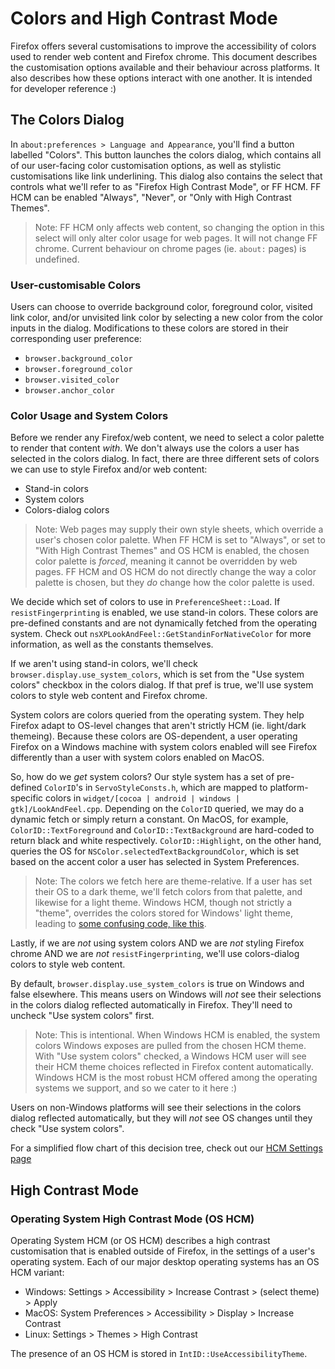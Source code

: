 # Colors and High Contrast Mode
Firefox offers several customisations to improve the accessibility of colors used to render web content and Firefox chrome. This document describes the customisation options available and their behaviour across platforms. It also describes how these options interact with one another. It is intended for developer reference :)

## The Colors Dialog
In `about:preferences > Language and Appearance`, you'll find a button labelled "Colors". This button launches the colors dialog, which contains all of our user-facing color customisation options, as well as stylistic customisations like link underlining. This dialog also contains the select that controls what we'll refer to as "Firefox High Contrast Mode", or FF HCM. FF HCM can be enabled "Always", "Never", or "Only with High Contrast Themes".
> Note: FF HCM only affects web content, so changing the option in this select will only alter color usage for web pages. It will not change FF chrome. Current behaviour on chrome pages (ie. `about:` pages) is undefined.

### User-customisable Colors
Users can choose to override background color, foreground color, visited link color, and/or unvisited link color by selecting a new color from the color inputs in the dialog. Modifications to these colors are stored in their corresponding user preference:
- `browser.background_color`
- `browser.foreground_color`
- `browser.visited_color`
- `browser.anchor_color`

### Color Usage and System Colors
Before we render any Firefox/web content, we need to select a color palette to render that content _with_. We don't always use the colors a user has selected in the colors dialog. In fact, there are three different sets of colors we can use to style Firefox and/or web content:
- Stand-in colors
- System colors
- Colors-dialog colors

> Note: Web pages may supply their own style sheets, which override a user's chosen color palette. When FF HCM is set to "Always", or set to "With High Contrast Themes" and OS HCM is enabled, the chosen color palette is _forced_, meaning it cannot be overridden by web pages. FF HCM and OS HCM do not directly change the way a color palette is chosen, but they _do_ change how the color palette is used.

We decide which set of colors to use in `PreferenceSheet::Load`. If `resistFingerprinting` is enabled, we use stand-in colors. These colors are pre-defined constants and are not dynamically fetched from the operating system. Check out `nsXPLookAndFeel::GetStandinForNativeColor` for more information, as well as the constants themselves.

If we aren't using stand-in colors, we'll check `browser.display.use_system_colors`, which is set from the "Use system colors" checkbox in the colors dialog. If that pref is true, we'll use system colors to style web content and Firefox chrome.

System colors are colors queried from the operating system. They help Firefox adapt to OS-level changes that aren't strictly HCM (ie. light/dark themeing). Because these colors are OS-dependent, a user operating Firefox on a Windows machine with system colors enabled will see Firefox differently than a user with system colors enabled on MacOS.

 So, how do we _get_ system colors? Our style system has a set of pre-defined `ColorID`'s in `ServoStyleConsts.h`, which are  mapped to platform-specific colors in  `widget/[cocoa | android | windows | gtk]/LookAndFeel.cpp`. Depending on the `ColorID` queried, we may do a dynamic fetch or simply return a constant. On MacOS, for example, `ColorID::TextForeground` and `ColorID::TextBackground` are hard-coded to return black and white respectively. `ColorID::Highlight`, on the other hand, queries the OS for `NSColor.selectedTextBackgroundColor`, which is set based on the accent color a user has selected in System Preferences.
 > Note: The colors we fetch here are theme-relative. If a user has set their OS to a dark theme, we'll fetch colors from that palette, and likewise for a light theme. Windows HCM, though not strictly a "theme", overrides the colors stored for Windows' light theme, leading to [some confusing code, like this](https://searchfox.org/mozilla-central/rev/b462b11e71b500e084f51e61fbd9e19ea0122c78/layout/style/PreferenceSheet.cpp#202-210).

 Lastly, if we are _not_ using system colors AND we are _not_ styling Firefox chrome AND we are _not_ `resistFingerprinting`, we'll use colors-dialog colors to style web content.

 By default, `browser.display.use_system_colors` is true on Windows and false elsewhere. This means users on Windows will _not_ see their selections in the colors dialog reflected automatically in Firefox. They'll need to uncheck "Use system colors" first.
 > Note: This is intentional. When Windows HCM is enabled, the system colors Windows exposes are pulled from the chosen HCM theme. With "Use system colors" checked, a Windows HCM user will see their HCM theme choices reflected in Firefox content automatically. Windows HCM is the most robust HCM offered among the operating systems we support, and so we cater to it here :)

Users on non-Windows platforms will see their selections in the colors dialog reflected automatically, but they will _not_ see OS changes until they check "Use system colors".

For a simplified flow chart of this decision tree, check out our [HCM Settings page](/https://firefox-source-docs.mozilla.org/accessible/HCMSettings.html)

## High Contrast Mode

### Operating System High Contrast Mode (OS HCM)

Operating System HCM (or OS HCM) describes a high contrast customisation that is enabled outside of Firefox, in the settings of a user's operating system. Each of our major desktop operating systems has an OS HCM variant:
- Windows: Settings > Accessibility > Increase Contrast > (select theme) > Apply
- MacOS: System Preferences > Accessibility > Display > Increase Contrast
- Linux: Settings > Themes > High Contrast

The presence of an OS HCM is stored in `IntID::UseAccessibilityTheme`.
